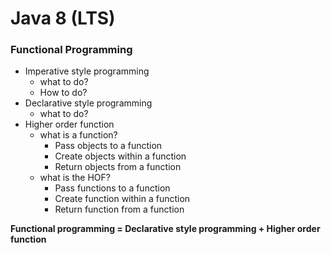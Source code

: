 # Java 8 (LTS)


### Functional Programming

- Imperative style programming
  - what to do? 
  - How to do?
- Declarative style programming
  - what to do?
- Higher order function
  - what is a function?
    - Pass objects to a function
    - Create objects within a function
    - Return objects from a function
  - what is the HOF?
    - Pass functions to a function
    - Create function within a function
    - Return function from a function

**Functional programming = Declarative style programming + Higher order function**
